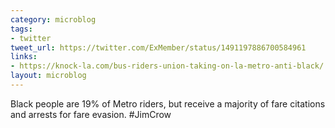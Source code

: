```yaml
---
category: microblog
tags:
- twitter
tweet_url: https://twitter.com/ExMember/status/1491197886700584961
links:
- https://knock-la.com/bus-riders-union-taking-on-la-metro-anti-black/
layout: microblog
---
```

Black people are 19% of Metro riders, but receive a majority of fare citations and arrests for fare evasion. #JimCrow
